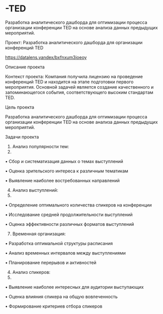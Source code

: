 # -TED
Разработка аналитического дашборда для оптимизации процесса организации конференции TED на основе анализа данных предыдущих мероприятий.

Проект: Разработка аналитического дашборда для организации конференций TED

https://datalens.yandex/bxfnxum3ioeoy

Описание проекта

Контекст проекта: Компания получила лицензию на проведение конференций TED и находится на
этапе подготовки первого мероприятия. Основной задачей является создание качественного и
запоминающегося события, соответствующего высоким стандартам TED.

Цель проекта

Разработка аналитического дашборда для оптимизации процесса организации конференции TED на
основе анализа данных предыдущих мероприятий.

Задачи проекта

1. Анализ популярности тем:
2. 
• Сбор и систематизация данных о темах выступлений

• Оценка зрительского интереса к различным тематикам

• Выявление наиболее востребованных направлений

4. Анализ выступлений:
5. 
• Определение оптимального количества спикеров на конференции

• Исследование средней продолжительности выступлений

• Оценка эффективности различных форматов выступлений

7. Временная организация:

• Разработка оптимальной структуры расписания

• Анализ временных интервалов между выступлениями

• Планирование перерывов и активностей

4. Анализ спикеров:
5. 
• Выявление наиболее интересных для аудитории выступающих

• Оценка влияния спикера на общую вовлеченность

• Формирование критериев отбора спикеров
